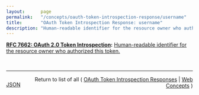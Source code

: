 ```yaml
---
layout:      page
permalink:   "/concepts/oauth-token-introspection-response/username"
title:       "OAuth Token Introspection Response: username"
description: "Human-readable identifier for the resource owner who authorized this token."
---
```


**[RFC 7662: OAuth 2.0 Token Introspection](/specs/IETF/RFC/7662 "This specification defines a method for a protected resource to query an OAuth 2.0 authorization server to determine the active state of an OAuth 2.0 token and to determine meta-information about this token. OAuth 2.0 deployments can use this method to convey information about the authorization context of the token from the authorization server to the protected resource."):** [Human-readable identifier for the resource owner who authorized this token.](http://tools.ietf.org/html/rfc7662#section-2.2 "Read documentation for OAuth Token Introspection Response &#34;username&#34;")

<br/>
<hr/>

<p style="float : left"><a href="./username.json" title="JSON representing this particular Web Concept value">JSON</a></p>
<p style="text-align: right">Return to list of all ( <a href="../oauth-token-introspection-responses">OAuth Token Introspection Responses</a> | <a href="../">Web Concepts</a> )</p>
